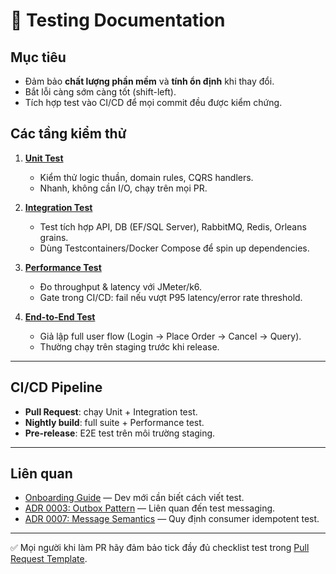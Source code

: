 # 🧪 Testing Documentation

## Mục tiêu
- Đảm bảo **chất lượng phần mềm** và **tính ổn định** khi thay đổi.  
- Bắt lỗi càng sớm càng tốt (shift-left).  
- Tích hợp test vào CI/CD để mọi commit đều được kiểm chứng.

## Các tầng kiểm thử
1. **[Unit Test](./unit-test.md)**  
   - Kiểm thử logic thuần, domain rules, CQRS handlers.  
   - Nhanh, không cần I/O, chạy trên mọi PR.  

2. **[Integration Test](./integration-test.md)**  
   - Test tích hợp API, DB (EF/SQL Server), RabbitMQ, Redis, Orleans grains.  
   - Dùng Testcontainers/Docker Compose để spin up dependencies.  

3. **[Performance Test](./performance-test.md)**  
   - Đo throughput & latency với JMeter/k6.  
   - Gate trong CI/CD: fail nếu vượt P95 latency/error rate threshold.  

4. **[End-to-End Test](./e2e-test.md)**  
   - Giả lập full user flow (Login → Place Order → Cancel → Query).  
   - Thường chạy trên staging trước khi release.

---

## CI/CD Pipeline
- **Pull Request**: chạy Unit + Integration test.  
- **Nightly build**: full suite + Performance test.  
- **Pre-release**: E2E test trên môi trường staging.  

---

## Liên quan
- [Onboarding Guide](../onboarding/README.md) — Dev mới cần biết cách viết test.  
- [ADR 0003: Outbox Pattern](../adr/0003-outbox-pattern.md) — Liên quan đến test messaging.  
- [ADR 0007: Message Semantics](../adr/0007-message-semantics.md) — Quy định consumer idempotent test.  

---

✅ Mọi người khi làm PR hãy đảm bảo tick đầy đủ checklist test trong [Pull Request Template](../../.github/pull_request_template.md).  
